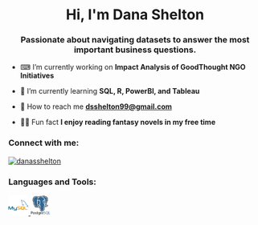<h1 align="center">Hi, I'm Dana Shelton</h1>
<h3 align="center">Passionate about navigating datasets to answer the most important business questions.</h3>

- ⌨ I’m currently working on **Impact Analysis of GoodThought NGO Initiatives**

- 🌱 I’m currently learning **SQL, R, PowerBI, and Tableau**

- 📧 How to reach me **dsshelton99@gmail.com**

- 🧝‍♀️ Fun fact **I enjoy reading fantasy novels in my free time**

<h3 align="left">Connect with me:</h3>
<p align="left">
<a href="https://linkedin.com/in/danasshelton" target="blank"><img align="center" src="https://raw.githubusercontent.com/rahuldkjain/github-profile-readme-generator/master/src/images/icons/Social/linked-in-alt.svg" alt="danasshelton" height="30" width="40" /></a>
</p>

<h3 align="left">Languages and Tools:</h3>
<p align="left"> <a href="https://www.mysql.com/" target="_blank" rel="noreferrer"> <img src="https://raw.githubusercontent.com/devicons/devicon/master/icons/mysql/mysql-original-wordmark.svg" alt="mysql" width="40" height="40"/> </a> <a href="https://www.postgresql.org" target="_blank" rel="noreferrer"> <img src="https://raw.githubusercontent.com/devicons/devicon/master/icons/postgresql/postgresql-original-wordmark.svg" alt="postgresql" width="40" height="40"/> </a> </p>
